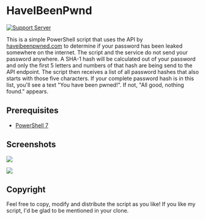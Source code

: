 # HaveIBeenPwnd
[![Support Server](https://img.shields.io/discord/409050120894545920?color=%23ef5600&label=DISCORD&style=for-the-badge)](https://discord.gg/YP4eNUF)

This is a simple PowerShell script that uses the API by [haveibeenpwned.com](https://haveibeenpwned.com/) to determine if your password has been leaked somewhere on the internet.
The script and the service do not send your password anywhere. A SHA-1 hash will be calculated out of your password and only the first 5 letters and numbers of that hash are being send to the API endpoint. The script then receives a list of all password hashes that also starts with those five characters. 
If your complete password hash is in this list, you'll see a text "You have been pwned!". If not, "All good, nothing found." appears.

## Prerequisites
- [PowerShell 7](https://github.com/PowerShell/PowerShell/releases)

## Screenshots
![](https://i.imgur.com/Vc2YKWh.png)

![](https://i.imgur.com/nmqO98V.png)

## Copyright
Feel free to copy, modify and distribute the script as you like! If you like my script, I'd be glad to be mentioned in your clone.
